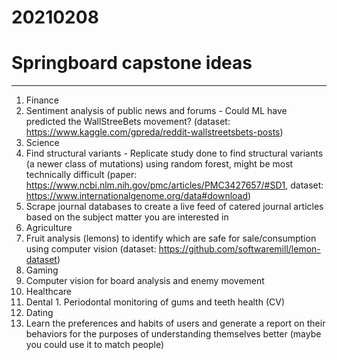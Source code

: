# 20210208
# Springboard capstone ideas
---

1. Finance
  1. Sentiment analysis of public news and forums - Could ML have predicted the WallStreeBets movement? (dataset: https://www.kaggle.com/gpreda/reddit-wallstreetsbets-posts)
2. Science
  1. Find structural variants - Replicate study done to find structural variants (a newer class of mutations) using random forest, might be most technically difficult (paper: https://www.ncbi.nlm.nih.gov/pmc/articles/PMC3427657/#SD1, dataset: https://www.internationalgenome.org/data#download)
  2. Scrape journal databases to create a live feed of catered journal articles based on the subject matter you are interested in
3. Agriculture
  1. Fruit analysis (lemons) to identify which are safe for sale/consumption using computer vision (dataset: https://github.com/softwaremill/lemon-dataset) 
4. Gaming
  1. Computer vision for board analysis and enemy movement
5. Healthcare
  1. Dental
    1. Periodontal monitoring of gums and teeth health (CV)
6. Dating
  1. Learn the preferences and habits of users and generate a report on their behaviors for the purposes of understanding themselves better (maybe you could use it to match people)